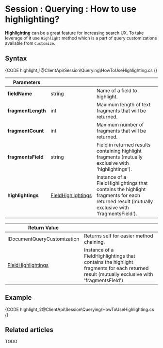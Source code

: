 # Session : Querying : How to use highlighting?

**Highlighting** can be a great feature for increasing search UX. To take leverage of it use `Highlight` method which is a part of query customizations available from `Customize`.

## Syntax

{CODE highlight_1@ClientApi\Session\Querying\HowToUseHighlighting.cs /}

| Parameters | | |
| ------------- | ------------- | ----- |
| **fieldName** | string | Name of a field to highlight. |
| **fragmentLength** | int | Maximum length of text fragments that will be returned. |
| **fragmentCount** | int | Maximum number of fragments that will be returned. |
| **fragmentsField** | string | Field in returned results containing highlight fragments (mutually exclusive with 'highlightings'). |
| **highlightings** | [FieldHighlightings](../../../glossary/client-api/querying/field-highlightings) | Instance of a FieldHighlightings that contains the highlight fragments for each returned result (mutually exclusive with 'fragmentsField'). |

| Return Value | |
| ------------- | ----- |
| IDocumentQueryCustomization | Returns self for easier method chaining. |
| [FieldHighlightings](../../../glossary/client-api/querying/field-highlightings) | Instance of a FieldHighlightings that contains the highlight fragments for each returned result (mutually exclusive with 'fragmentsField'). |

## Example

{CODE highlight_2@ClientApi\Session\Querying\HowToUseHighlighting.cs /}

## Related articles

TODO